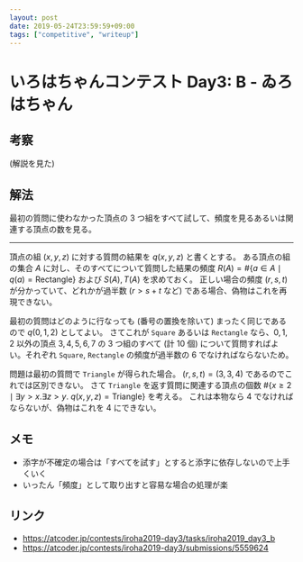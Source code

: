 ```yaml
---
layout: post
date: 2019-05-24T23:59:59+09:00
tags: ["competitive", "writeup"]
---
```


# いろはちゃんコンテスト Day3: B - ゐろはちゃん

## 考察

(解説を見た)

## 解法

最初の質問に使わなかった頂点の $3$ つ組をすべて試して、頻度を見るあるいは関連する頂点の数を見る。

---

頂点の組 $(x, y, z)$ に対する質問の結果を $q(x, y, z)$ と書くとする。
ある頂点の組の集合 $A$ に対し、そのすべてについて質問した結果の頻度 $R(A) = \# \{ a \in A \mid q(a) = \mathrm{Rectangle} \}$ および $S(A), T(A)$ を求めておく。
正しい場合の頻度 $(r, s, t)$ が分かっていて、どれかが過半数 ($r \gt s + t$ など) である場合、偽物はこれを再現できない。

最初の質問はどのように行なっても (番号の置換を除いて) まったく同じであるので $q(0, 1, 2)$ としてよい。
さてこれが `Square` あるいは `Rectangle` なら、$0, 1, 2$ 以外の頂点 $3, 4, 5, 6, 7$ の $3$ つ組のすべて (計 $10$ 個) について質問すればよい。それぞれ `Square`, `Rectangle` の頻度が過半数の $6$ でなければならないため。

問題は最初の質問で `Triangle` が得られた場合。
$(r, s, t) = (3, 3, 4)$ であるのでこれでは区別できない。
さて `Triangle` を返す質問に関連する頂点の個数 $\# \{ x \ge 2 \mid \exists y \gt x. \exists  z \gt y. ~ q(x, y, z) = \mathrm{Triangle} \}$ を考える。
これは本物なら $4$ でなければならないが、偽物はこれを $4$ にできない。


## メモ

-   添字が不確定の場合は「すべてを試す」とすると添字に依存しないので上手くいく
-   いったん「頻度」として取り出すと容易な場合の処理が楽

## リンク

-   <https://atcoder.jp/contests/iroha2019-day3/tasks/iroha2019_day3_b>
-   <https://atcoder.jp/contests/iroha2019-day3/submissions/5559624>
